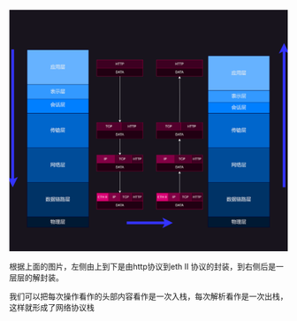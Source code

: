![](image\协议栈.svg)

根据上面的图片，左侧由上到下是由http协议到eth II 协议的封装，到右侧后是一层层的解封装。

我们可以把每次操作看作的头部内容看作是一次入栈，每次解析看作是一次出栈，这样就形成了网络协议栈